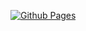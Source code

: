 [![Github Pages](https://github.com/jaimejazarenoiii/portfolio-v2-simplified/actions/workflows/pages.yml/badge.svg)](https://github.com/jaimejazarenoiii/portfolio-v2-simplified/actions/workflows/pages.yml/badge.svg)